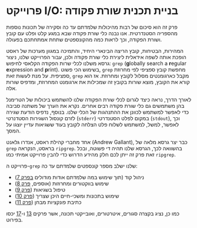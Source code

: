 # פרוייקט I/O: בניית תכנית שורת פקודה

פרק זה הוא סיכום של רבות מהיכולות שלמדתם עד כה וסקירה של תכונות נוספות מהספריה הסטנדרטית. אנו נבנה כלי שורת פקודה שבא במגע קלט ופלט עם קובץ ושורת הפקודה, וכך לראות כמה מהקונספטים שתחת אמתחתכם בפעולה.

המהירות, הבטיחות, קובץ הריצה הבינארי היחיד, והתמיכה במגוון מערכות של ראסט הופכת אותה לשפה אידאלית ליצירת כלי שורת פקודה ולכן, עבור הפרוייקט שלנו, ניצור גרסא משלנו לכלי שרות הפקודה הקלאסי לחיפוש: `grep` (**g**lobally search a **r**egular **e**xpression and **p**rint). בשימוש הכי פשוט, `grep` מחפשת קובץ ספציפי לפי מחרוזת ספציפית. על מנת לעשות זאת, `grep` מקבל כארגומנטים מסלול לקובץ ומחרוזת. אז הוא קורא את הקובץ, מוצא שורות בקובץ זה שמכילות את ארגומנט המחרוזת, ומדפיס שורות אלה.

לאורך הדרך, נראה כיצד לגרום לכלי שורת הפקודה שלנו להשתמש ביכולות של הטרימנל בהן משתמשים גם כלי שורת פקודה רבים אחרים. נקרא את הערך של משתנה סביבה כדי לאפשר למשתמש לכוונן את ההתנהגות של הכלי שלנו.
בנוסף, נדפיס הודעת שגירה לזרם קונסול השגירות הסטדנרטי (`stderr`) במקום לפלט הסטנדרטי (`stdout`), וכך לאפשר, למשל, למשתמש לשלוח פלט הצלחה לקובץ בעוד ששגיאות עדיין יוצגו על המסך.

אחד מחברי קהילת ראסט, אנדרו גלאנט (Andrew Gallant), כבר יצר גרסא מלאה של `grep` בראסט, הנקראה `ripgrep`. בהשוואה לכך, הגרסא שלנו תהיה די פשוטה, ובכל זאת פרק זה ייתן לכם חלק מהידע הדרוש כדי להבין פרוייקט אמיתי כמו `ripgrep`.

פרוייקט ה-`grep` שלנו ישלב מספר קונספטים שלמדתם עד כה:

- ניהול קוד (תוך שימוש במה שלמדתם אודות מודולים [בפרק 7][ch7]<!--
  ignore -->)
- שימוש בווקטורים ומחרוזות (אוספים, [פרק 8][ch8]<!-- ignore -->)
- טיפול בשגיאות ([פרק 9][ch9]<!-- ignore -->)
- שימוש בתכונות ומשכי-חיים היכן שצריך ([פרק 10][ch10]<!-- ignore
  -->)
- כתיבת פונקציות מבחן ([פרק 11][ch11]<!-- ignore -->)

כמו כן, נציג בקצרה סגורים, איטרטורים, ואובייקטי תכונה, אשר פרקים [13][ch13]<!-- ignore --> ו-[17][ch17]<!-- ignore --> יכסו בפירוט.

[ch7]: ch07-00-managing-growing-projects-with-packages-crates-and-modules.html
[ch8]: ch08-00-common-collections.html
[ch9]: ch09-00-error-handling.html
[ch10]: ch10-00-generics.html
[ch11]: ch11-00-testing.html
[ch13]: ch13-00-functional-features.html
[ch17]: ch17-00-oop.html
